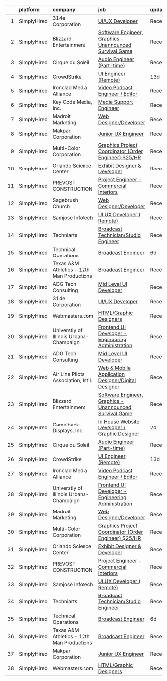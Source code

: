 

|    | platform    | company                                    | job                                                                                                                                                                  | update_time   | location            |
|---:|:------------|:-------------------------------------------|:---------------------------------------------------------------------------------------------------------------------------------------------------------------------|:--------------|:--------------------|
|  1 | SimplyHired | 314e Corporation                           | [UI/UX Developer](https://www.simplyhired.com/job/dSse4Fcw5_YE2o4jgjKkTsUm4-_-YDGxaIyy2HH0HItuxybt87x7bg?q=graphic+engineer)                                         | Recently      | Remote              |
|  2 | SimplyHired | Blizzard Entertainment                     | [Software Engineer, Graphics - Unannounced Survival Game](https://www.simplyhired.com/job/NUK4mbBCRI5wIENh-DNnNuS2SQlef6skaQhhcWJ6Ry3dJh5-F1ZZSA?q=graphic+engineer) | Recently      | Irvine, CA          |
|  3 | SimplyHired | Cirque du Soleil                           | [Audio Engineer (Part-time)](https://www.simplyhired.com/job/C4yb6CsPeppH8O5g6hPNt7wr98xNGrYZT250pHXRjPWC0N33FsTkLA?q=graphic+engineer)                              | Recently      | New York, NY        |
|  4 | SimplyHired | CrowdStrike                                | [UI Engineer (Remote)](https://www.simplyhired.com/job/iAoCyFQPg5Y2ELp3oq0omBdU2eD3t_w4v09zURveEbN3CczIywDvmA?q=graphic+engineer)                                    | 13d           | Remote              |
|  5 | SimplyHired | Ironclad Media Alliance                    | [Video Podcast Engineer / Editor](https://www.simplyhired.com/job/KgKWuY9sMhZtq4oHDfZ8bo7Ipago-wxlsYeGjIYpj-IN-MyoPnuh9Q?q=graphic+engineer)                         | Recently      | Virginia Beach, VA  |
|  6 | SimplyHired | Key Code Media, Inc.                       | [Media Support Engineer](https://www.simplyhired.com/job/F4x8zCGvFSdXu0XA1JW4tFb7AEVwG66KngZQ5NNFqlgJBvpMiNXPsw?q=graphic+engineer)                                  | Recently      | Los Angeles, CA     |
|  7 | SimplyHired | Madroit Marketing                          | [Web Designer/Developer](https://www.simplyhired.com/job/2ECCZKv_yRidqYSoG3u4dtl6EIssDNlefGaCRzsDoIHb3JnxZOP6Lw?q=graphic+engineer)                                  | Recently      | Remote              |
|  8 | SimplyHired | Makpar Corporation                         | [Junior UX Engineer](https://www.simplyhired.com/job/EX0F546KF3GSPiNbL34KBCv4SGkw_yuIY02gV9AJgVujUG6SFfsJew?q=graphic+engineer)                                      | Recently      | Remote              |
|  9 | SimplyHired | Multi-Color Corporation                    | [Graphics Project Coordinator (Order Engineer) $25/HR](https://www.simplyhired.com/job/kGFwnfC_AhTJF9VZ-bm_jePzVKG9eelS5TvrkpYPvxC7PLsV3WpzGA?q=graphic+engineer)    | Recently      | Bowling Green, KY   |
| 10 | SimplyHired | Orlando Science Center                     | [Exhibit Designer & Developer](https://www.simplyhired.com/job/JpuP0DVPATVwH0-XnxFsc8nJ-z6kfBqXsh9luvt7lVv6oPB3kNfQcg?q=graphic+engineer)                            | Recently      | Orlando, FL         |
| 11 | SimplyHired | PREVOST CONSTRUCTION                       | [Project Engineer - Commercial Interiors](https://www.simplyhired.com/job/Af-kZXoRf1anFrqLZhvT3ZXVKorPBPmQA_ABUmg-dnIGgAGlTroAsw?q=graphic+engineer)                 | Recently      | San Diego, CA       |
| 12 | SimplyHired | Sagebrush Church                           | [Web Designer/Developer](https://www.simplyhired.com/job/Eu1kD_fSBa-2PGUuwWBfNm98hw7GB3YW0oLlJ5UJm4EfbTjMxgmZrQ?q=graphic+engineer)                                  | Recently      | Albuquerque, NM     |
| 13 | SimplyHired | Samjose Infotech                           | [UI.UX Developer ( Remote)](https://www.simplyhired.com/job/UrkeTBiMCas_q9V-y9kprzUxi_Y3W7L82ND7127B7MoF3HuZTCzAFQ?q=graphic+engineer)                               | Recently      | Remote              |
| 14 | SimplyHired | Techniarts                                 | [Broadcast Technician/Studio Engineer](https://www.simplyhired.com/job/kNrl36mXZm4gBAZNEMT26MDYosCDGjITV5UEM_I-aHh17glXzUevnw?q=graphic+engineer)                    | Recently      | Washington, DC      |
| 15 | SimplyHired | Technical Operations                       | [Broadcast Engineer](https://www.simplyhired.com/job/9XVVlT55UyLjbl02BJgUhxYc0dJnnOLzSKTWxpWp8WfFWPbi71gRDw?q=graphic+engineer)                                      | 6d            | New York, NY        |
| 16 | SimplyHired | Texas A&M Athletics - 12th Man Productions | [Broadcast Engineer](https://www.simplyhired.com/job/FvqtjkPQOHFz7okHbknjuZGriHK1tUpOYJrYq7y5M_E_VlNyFcveLg?q=graphic+engineer)                                      | Recently      | College Station, TX |
| 17 | SimplyHired | ADG Tech Consulting                        | [Mid Level UI Developer](https://www.simplyhired.com/job/Wb8rDfC_f85uWkkRkEh0seDV8MRaJt2GKUfdd00f3ZHtx0LSJAzBbg?q=graphic+engineer)                                  | Recently      | Washington, DC      |
| 18 | SimplyHired | 314e Corporation                           | [UI/UX Developer](https://www.simplyhired.com/job/dSse4Fcw5_YE2o4jgjKkTsUm4-_-YDGxaIyy2HH0HItuxybt87x7bg?q=graphic+engineer)                                         | Recently      | Remote              |
| 19 | SimplyHired | Webmasters.com                             | [HTML/Graphic Designers](https://www.simplyhired.com/job/1S2ki1F2e97xk1bn0P3q05lu3BQ0Tpk7KwB7Zii_z8pQmxmAAOWD5g?q=graphic+engineer)                                  | Recently      | Tampa, FL           |
| 20 | SimplyHired | Universtiy of Illinois Urbana-Champaign    | [Frontend UI Developer - Engineering Administration](https://www.simplyhired.com/job/6deKZdq_GnNJP2cZrP9xYF4WpaPzptwL3n1j-qRquuVfDpqAEFgkag?q=graphic+engineer)      | Recently      | Urbana, IL          |
| 21 | SimplyHired | ADG Tech Consulting                        | [Mid Level UI Developer](https://www.simplyhired.com/job/Wb8rDfC_f85uWkkRkEh0seDV8MRaJt2GKUfdd00f3ZHtx0LSJAzBbg?q=graphic+engineer)                                  | Recently      | Washington, DC      |
| 22 | SimplyHired | Air Line Pilots Association, Int'l.        | [Web & Mobile Application Designer/Digital Designer](https://www.simplyhired.com/job/A1OPXRMZmW8eb5JQ2iHQ8h6Db0Phx-JKPKJxSJM_yw3I8rE-UD81aw?q=graphic+engineer)      | Recently      | McLean, VA          |
| 23 | SimplyHired | Blizzard Entertainment                     | [Software Engineer, Graphics - Unannounced Survival Game](https://www.simplyhired.com/job/NUK4mbBCRI5wIENh-DNnNuS2SQlef6skaQhhcWJ6Ry3dJh5-F1ZZSA?q=graphic+engineer) | Recently      | Irvine, CA          |
| 24 | SimplyHired | Camelback Displays, Inc.                   | [In House Website Developer / Graphic Designer](https://www.simplyhired.com/job/RBAuc4E3VkgCaIcZqf8wmArBxPTk2H5EC_xnuuUMHeJHR9RK1eLRVg?q=graphic+engineer)           | 2d            | Spring, TX          |
| 25 | SimplyHired | Cirque du Soleil                           | [Audio Engineer (Part-time)](https://www.simplyhired.com/job/C4yb6CsPeppH8O5g6hPNt7wr98xNGrYZT250pHXRjPWC0N33FsTkLA?q=graphic+engineer)                              | Recently      | New York, NY        |
| 26 | SimplyHired | CrowdStrike                                | [UI Engineer (Remote)](https://www.simplyhired.com/job/iAoCyFQPg5Y2ELp3oq0omBdU2eD3t_w4v09zURveEbN3CczIywDvmA?q=graphic+engineer)                                    | 13d           | Remote              |
| 27 | SimplyHired | Ironclad Media Alliance                    | [Video Podcast Engineer / Editor](https://www.simplyhired.com/job/KgKWuY9sMhZtq4oHDfZ8bo7Ipago-wxlsYeGjIYpj-IN-MyoPnuh9Q?q=graphic+engineer)                         | Recently      | Virginia Beach, VA  |
| 28 | SimplyHired | Universtiy of Illinois Urbana-Champaign    | [Frontend UI Developer - Engineering Administration](https://www.simplyhired.com/job/6deKZdq_GnNJP2cZrP9xYF4WpaPzptwL3n1j-qRquuVfDpqAEFgkag?q=graphic+engineer)      | Recently      | Urbana, IL          |
| 29 | SimplyHired | Madroit Marketing                          | [Web Designer/Developer](https://www.simplyhired.com/job/2ECCZKv_yRidqYSoG3u4dtl6EIssDNlefGaCRzsDoIHb3JnxZOP6Lw?q=graphic+engineer)                                  | Recently      | Remote              |
| 30 | SimplyHired | Multi-Color Corporation                    | [Graphics Project Coordinator (Order Engineer) $25/HR](https://www.simplyhired.com/job/kGFwnfC_AhTJF9VZ-bm_jePzVKG9eelS5TvrkpYPvxC7PLsV3WpzGA?q=graphic+engineer)    | Recently      | Bowling Green, KY   |
| 31 | SimplyHired | Orlando Science Center                     | [Exhibit Designer & Developer](https://www.simplyhired.com/job/JpuP0DVPATVwH0-XnxFsc8nJ-z6kfBqXsh9luvt7lVv6oPB3kNfQcg?q=graphic+engineer)                            | Recently      | Orlando, FL         |
| 32 | SimplyHired | PREVOST CONSTRUCTION                       | [Project Engineer - Commercial Interiors](https://www.simplyhired.com/job/Af-kZXoRf1anFrqLZhvT3ZXVKorPBPmQA_ABUmg-dnIGgAGlTroAsw?q=graphic+engineer)                 | Recently      | San Diego, CA       |
| 33 | SimplyHired | Samjose Infotech                           | [UI.UX Developer ( Remote)](https://www.simplyhired.com/job/UrkeTBiMCas_q9V-y9kprzUxi_Y3W7L82ND7127B7MoF3HuZTCzAFQ?q=graphic+engineer)                               | Recently      | Remote              |
| 34 | SimplyHired | Techniarts                                 | [Broadcast Technician/Studio Engineer](https://www.simplyhired.com/job/kNrl36mXZm4gBAZNEMT26MDYosCDGjITV5UEM_I-aHh17glXzUevnw?q=graphic+engineer)                    | Recently      | Washington, DC      |
| 35 | SimplyHired | Technical Operations                       | [Broadcast Engineer](https://www.simplyhired.com/job/9XVVlT55UyLjbl02BJgUhxYc0dJnnOLzSKTWxpWp8WfFWPbi71gRDw?q=graphic+engineer)                                      | 6d            | New York, NY        |
| 36 | SimplyHired | Texas A&M Athletics - 12th Man Productions | [Broadcast Engineer](https://www.simplyhired.com/job/FvqtjkPQOHFz7okHbknjuZGriHK1tUpOYJrYq7y5M_E_VlNyFcveLg?q=graphic+engineer)                                      | Recently      | College Station, TX |
| 37 | SimplyHired | Makpar Corporation                         | [Junior UX Engineer](https://www.simplyhired.com/job/EX0F546KF3GSPiNbL34KBCv4SGkw_yuIY02gV9AJgVujUG6SFfsJew?q=graphic+engineer)                                      | Recently      | Remote              |
| 38 | SimplyHired | Webmasters.com                             | [HTML/Graphic Designers](https://www.simplyhired.com/job/1S2ki1F2e97xk1bn0P3q05lu3BQ0Tpk7KwB7Zii_z8pQmxmAAOWD5g?q=graphic+engineer)                                  | Recently      | Tampa, FL           |